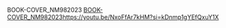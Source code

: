 BOOK-COVER_NM982023
[BOOK-COVER_NM982023](https://youtu.be/NxoFfAr7kHM?si=kDnmp1gYEfQxuY1X)https://youtu.be/NxoFfAr7kHM?si=kDnmp1gYEfQxuY1X
